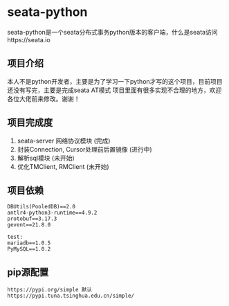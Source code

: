 # seata-python

seata-python是一个seata分布式事务python版本的客户端，什么是seata访问https://seata.io

## 项目介绍
本人不是python开发者，主要是为了学习一下python才写的这个项目，目前项目还没有写完，主要是完成seata AT模式
项目里面有很多实现不合理的地方，欢迎各位大佬前来修改。谢谢！

## 项目完成度
1. seata-server 网络协议模块 (完成)
2. 封装Connection, Cursor处理前后置镜像 (进行中)
3. 解析sql模块 (未开始)
4. 优化TMClient, RMClient (未开始)

## 项目依赖
```
DBUtils(PooledDB)==2.0
antlr4-python3-runtime==4.9.2
protobuf==3.17.3
gevent==21.8.0

test:
mariadb==1.0.5
PyMySQL==1.0.2
```

## pip源配置
```
https://pypi.org/simple 默认
https://pypi.tuna.tsinghua.edu.cn/simple/
```